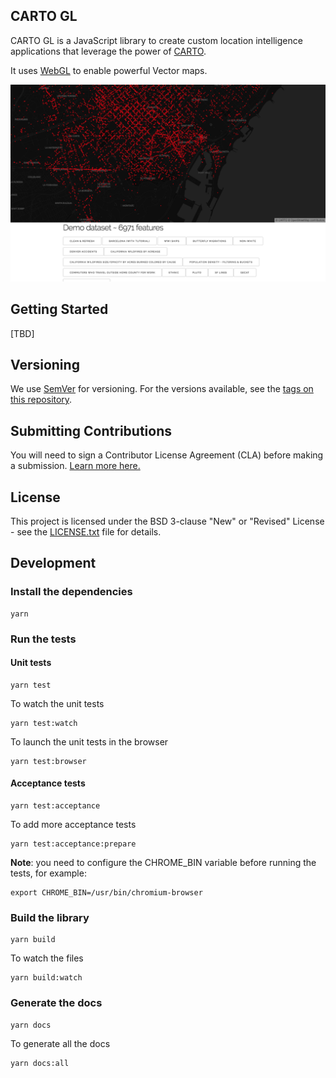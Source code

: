 ## CARTO GL

CARTO GL is a JavaScript library to create custom location intelligence applications that leverage the power of [CARTO](https://carto.com/).

It uses [WebGL](https://www.khronos.org/webgl/) to enable powerful Vector maps.

![](./doc/carto-gl-capture.png)

## Getting Started

[TBD]

## Versioning

We use [SemVer](http://semver.org/) for versioning. For the versions available, see the [tags on this repository](https://github.com/CartoDB/renderer-prototype/tags).

## Submitting Contributions

You will need to sign a Contributor License Agreement (CLA) before making a submission. [Learn more here.](https://carto.com/contributions/)

## License

This project is licensed under the BSD 3-clause "New" or "Revised" License - see the [LICENSE.txt](LICENSE.txt) file for details.

## Development

### Install the dependencies

```
yarn
```

### Run the tests

#### Unit tests

```
yarn test
```

To watch the unit tests

```
yarn test:watch
```

To launch the unit tests in the browser

```
yarn test:browser
```

#### Acceptance tests

```
yarn test:acceptance
```

To add more acceptance tests

```
yarn test:acceptance:prepare
```

**Note**: you need to configure the CHROME_BIN variable before running the tests, for example:

```
export CHROME_BIN=/usr/bin/chromium-browser
```

### Build the library

```
yarn build
```

To watch the files

```
yarn build:watch
```

### Generate the docs

```
yarn docs
```

To generate all the docs

```
yarn docs:all
```
